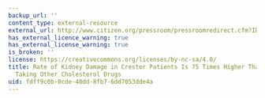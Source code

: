 ```yaml
---
backup_url: ''
content_type: external-resource
external_url: http://www.citizen.org/pressroom/pressroomredirect.cfm?ID=1819
has_external_licence_warning: true
has_external_license_warning: true
is_broken: ''
license: https://creativecommons.org/licenses/by-nc-sa/4.0/
title: Rate of Kidney Damage in Crestor Patients Is 75 Times Higher Than in Patients
  Taking Other Cholesterol Drugs
uid: fdff9c0b-0cde-40dd-8fb7-6dd7053dde4a
---
```

